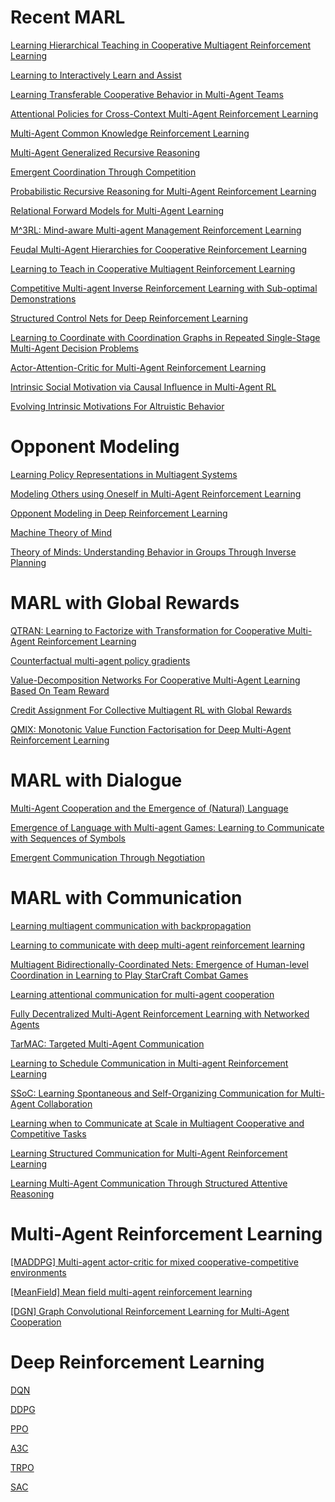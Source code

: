
# Recent MARL

[Learning Hierarchical Teaching in Cooperative Multiagent Reinforcement Learning](https://arxiv.org/pdf/1903.03216.pdf)

[Learning to Interactively Learn and Assist](https://arxiv.org/pdf/1906.10187.pdf)

[Learning Transferable Cooperative Behavior in Multi-Agent Teams](https://arxiv.org/abs/1906.01202)

[Attentional Policies for Cross-Context Multi-Agent Reinforcement Learning](https://arxiv.org/abs/1905.13428)

[Multi-Agent Common Knowledge Reinforcement Learning](https://arxiv.org/abs/1810.11702)

[Multi-Agent Generalized Recursive Reasoning](https://arxiv.org/abs/1901.09216)

[Emergent Coordination Through Competition](https://arxiv.org/abs/1902.07151)

[Probabilistic Recursive Reasoning for Multi-Agent Reinforcement Learning](https://openreview.net/pdf?id=rkl6As0cF7)

[Relational Forward Models for Multi-Agent Learning](https://openreview.net/pdf?id=rJlEojAqFm)

[M^3RL: Mind-aware Multi-agent Management Reinforcement Learning](https://openreview.net/pdf?id=BkzeUiRcY7)

[Feudal Multi-Agent Hierarchies for Cooperative Reinforcement Learning](https://arxiv.org/abs/1901.08492)

[Learning to Teach in Cooperative Multiagent Reinforcement Learning](https://arxiv.org/abs/1805.07830)

[Competitive Multi-agent Inverse Reinforcement Learning with Sub-optimal Demonstrations](https://arxiv.org/abs/1801.02124)

[Structured Control Nets for Deep Reinforcement Learning](https://arxiv.org/abs/1802.08311)

[Learning to Coordinate with Coordination Graphs in Repeated Single-Stage Multi-Agent Decision Problems](http://proceedings.mlr.press/v80/bargiacchi18a.html)

[Actor-Attention-Critic for Multi-Agent Reinforcement Learning](https://openreview.net/forum?id=HJx7l309Fm)    

[Intrinsic Social Motivation via Causal Influence in Multi-Agent RL](https://openreview.net/forum?id=B1lG42C9Km)

[Evolving Intrinsic Motivations For Altruistic Behavior](https://openreview.net/pdf?id=r1e-nj05FQ)




# Opponent Modeling

[Learning Policy Representations in Multiagent Systems](https://arxiv.org/abs/1806.06464) 

[Modeling Others using Oneself in Multi-Agent Reinforcement Learning](https://arxiv.org/abs/1802.09640)    

[Opponent Modeling in Deep Reinforcement Learning](https://arxiv.org/abs/1609.05559)

[Machine Theory of Mind](https://arxiv.org/abs/1802.07740)

[Theory of Minds: Understanding Behavior in Groups Through Inverse Planning](https://arxiv.org/abs/1901.06085)


# MARL with Global Rewards

[QTRAN: Learning to Factorize with Transformation for Cooperative Multi-Agent Reinforcement Learning
](https://arxiv.org/abs/1905.05408)

[Counterfactual multi-agent policy gradients](https://arxiv.org/abs/1705.08926)

[Value-Decomposition Networks For Cooperative Multi-Agent Learning Based On Team Reward](https://arxiv.org/abs/1706.05296)

[Credit Assignment For Collective Multiagent RL with Global Rewards](https://papers.nips.cc/paper/8033-credit-assignment-for-collective-multiagent-rl-with-global-rewards.pdf)

[QMIX: Monotonic Value Function Factorisation for Deep Multi-Agent Reinforcement Learning](https://arxiv.org/abs/1803.11485)


# MARL with Dialogue

[Multi-Agent Cooperation and the Emergence of (Natural) Language](https://arxiv.org/abs/1612.07182)

[Emergence of Language with Multi-agent Games: Learning to Communicate with Sequences of Symbols](https://papers.nips.cc/paper/6810-emergence-of-language-with-multi-agent-games-learning-to-communicate-with-sequences-of-symbols.pdf)

[Emergent Communication Through Negotiation](https://openreview.net/pdf?id=Hk6WhagRW)

# MARL with Communication

[Learning multiagent communication with backpropagation](https://arxiv.org/abs/1605.07736)

[Learning to communicate with deep multi-agent reinforcement learning](https://arxiv.org/abs/1605.06676)

[Multiagent Bidirectionally-Coordinated Nets: Emergence of Human-level Coordination in Learning to Play StarCraft Combat Games](https://arxiv.org/abs/1703.10069)

[Learning attentional communication for multi-agent cooperation](https://arxiv.org/abs/1805.07733)

[Fully Decentralized Multi-Agent Reinforcement Learning with Networked Agents](https://arxiv.org/abs/1802.08757)

[TarMAC: Targeted Multi-Agent Communication](https://arxiv.org/abs/1810.11187)

[Learning to Schedule Communication in Multi-agent Reinforcement Learning](https://openreview.net/forum?id=SJxu5iR9KQ)    

[SSoC: Learning Spontaneous and Self-Organizing Communication for Multi-Agent Collaboration](https://openreview.net/forum?id=rJ4vlh0qtm)

[Learning when to Communicate at Scale in Multiagent Cooperative and Competitive Tasks](https://openreview.net/pdf?id=rye7knCqK7)

[Learning Structured Communication for Multi-Agent Reinforcement Learning](https://openreview.net/pdf?id=BklWt24tvH)

[Learning Multi-Agent Communication Through Structured Attentive Reasoning](https://openreview.net/pdf?id=H1lVIxHtPS)

# Multi-Agent Reinforcement Learning

[[MADDPG] Multi-agent actor-critic for mixed cooperative-competitive environments](https://arxiv.org/abs/1706.02275)

[[MeanField] Mean field multi-agent reinforcement learning](https://arxiv.org/abs/1802.05438)

[[DGN] Graph Convolutional Reinforcement Learning for Multi-Agent Cooperation](https://arxiv.org/pdf/1810.09202)


# Deep Reinforcement Learning

[DQN](https://web.stanford.edu/class/psych209/Readings/MnihEtAlHassibis15NatureControlDeepRL.pdf)

[DDPG](https://arxiv.org/abs/1509.02971)

[PPO](https://arxiv.org/abs/1707.06347)

[A3C](https://arxiv.org/abs/1602.01783)

[TRPO](https://arxiv.org/abs/1502.05477)

[SAC](https://arxiv.org/abs/1801.01290)
